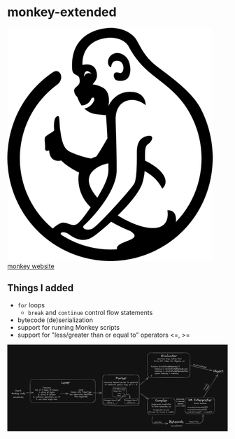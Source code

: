 # monkey-extended 
![monkey logo](monkey_logo.png)
[monkey website](https://monkeylang.org)

## Things I added
- `for` loops
    - `break` and `continue` control flow statements
- bytecode (de)serialization
- support for running Monkey scripts
- support for "less/greater than or equal to" operators <=, >=

![simplified overview diagram](overview_diagram.png)
